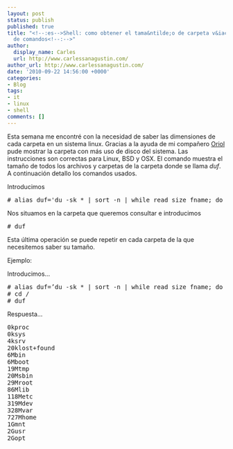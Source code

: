 ```yaml
---
layout: post
status: publish
published: true
title: "<!--:es-->Shell: como obtener el tama&ntilde;o de carpeta v&iacute;a linea
  de comandos<!--:-->"
author:
  display_name: Carles
  url: http://www.carlessanagustin.com/
author_url: http://www.carlessanagustin.com/
date: '2010-09-22 14:56:00 +0000'
categories:
- Blog
tags:
- it
- linux
- shell
comments: []
---
```

<p><!--:es-->Esta semana me&nbsp;encontr&eacute;&nbsp;con la necesidad de saber las dimensiones de cada carpeta en un sistema linux. Gracias a la ayuda de mi compa&ntilde;ero <a href="http://oriolrius.cat/">Oriol</a> pude mostrar la carpeta con m&aacute;s uso de disco del sistema. Las instrucciones son correctas para Linux, BSD y OSX. El comando muestra el tama&ntilde;o de todos los archivos y carpetas de la carpeta donde se llama <em>duf</em>. A continuaci&oacute;n detallo los comandos usados.</p>
<p>Introducimos</p>
<pre># alias duf='du -sk * | sort -n | while read size fname; do for unit in k M G T P E Z Y; do if [ $size -lt 1024 ]; then echo -e "${size}${unit}t${fname}"; break; fi; size=$((size/1024)); done; done'</pre>
<p>Nos situamos en la carpeta que queremos consultar e introducimos</p>
<pre># duf</pre>
<p>Esta &uacute;ltima operaci&oacute;n se puede repetir en cada carpeta de la que necesitemos saber su tama&ntilde;o.</p>
<p>Ejemplo:</p>
<p>Introducimos...</p>
<pre># alias duf=&rsquo;du -sk * | sort -n | while read size fname; do for unit in k M G T P E Z Y; do if [ $size -lt 1024 ]; then echo -e &ldquo;${size}${unit}t${fname}&rdquo;; break; fi; size=$((size/1024)); done; done&rsquo;
# cd /
# duf</pre>
<p>Respuesta...</p>
<pre>0kproc
0ksys
4ksrv
20klost+found
6Mbin
6Mboot
19Mtmp
20Msbin
29Mroot
86Mlib
118Metc
319Mdev
328Mvar
727Mhome
1Gmnt
2Gusr
2Gopt
</pre>
<p><!--:--></p>
